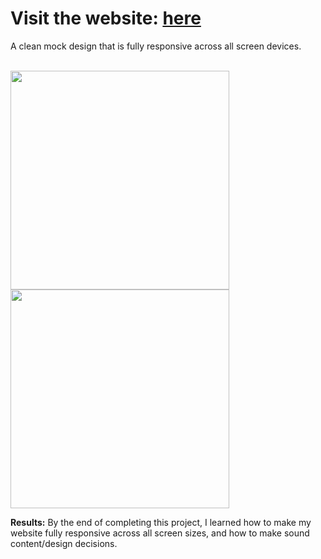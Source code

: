 <h1>Visit the website: <a href="https://hannah-levelground.netlify.app">here</a></h1>
A clean mock design that is fully responsive across all screen devices.
<br><br>

<img src="https://i.postimg.cc/wjVyLQdN/Screen-Shot-2022-09-30-at-11-46-48-PM.png" height="350"> <img src="https://i.postimg.cc/nLhsk9HP/Screen-Shot-2022-09-30-at-11-47-08-PM.png" height="350">

<b>Results:</b> By the end of completing this project, I learned how to make my website fully responsive across all screen sizes, and how to make sound content/design decisions.
